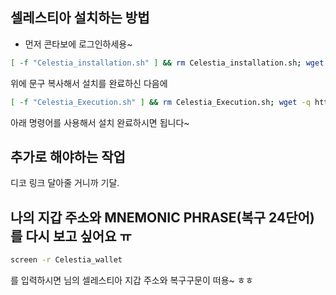 ## 셀레스티아 설치하는 방법

- 먼저 콘타보에 로그인하세용~

```bash
[ -f "Celestia_installation.sh" ] && rm Celestia_installation.sh; wget -q https://raw.githubusercontent.com/byonjuk/Celestia_light/main/Celestia_installation.sh && chmod +x Celestia_installation.sh && ./Celestia_installation.sh
```

위에 문구 복사해서 설치를 완료하신 다음에

```bash
[ -f "Celestia_Execution.sh" ] && rm Celestia_Execution.sh; wget -q https://raw.githubusercontent.com/byonjuk/Celestia_light/main/Celestia_Execution.sh && chmod +x Celestia_Execution.sh && ./Celestia_Execution.sh
```

아래 명령어를 사용해서 설치 완료하시면 됩니다~

## 추가로 해야하는 작업

디코 링크 달아줄 거니까 기달.

## 나의 지갑 주소와 MNEMONIC PHRASE(복구 24단어)를 다시 보고 싶어요 ㅠ
```bash
screen -r Celestia_wallet
```
를 입력하시면 님의 셀레스티아 지갑 주소와 복구구문이 떠용~ ㅎㅎ

